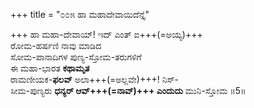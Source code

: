 +++
title = "೦೦೫ ಹಾ ಮಹಾದೇವಾಯಿದೆನ್ತೈ"

+++
ಹಾ ಮಹಾ-ದೇವಾಯ್! ಇದ್ ಎಂತ್ ಐ+++(=ಅಯ್ಯ)+++   
ರೋಮ-ಹರ್ಷಣಿ ನಾವು ಮಾಡಿದ  
ಸೋಮ-ಪಾನಾದಿಗಳ ಪುಣ್ಯ-ಸ್ತೋಮ-ತರುಗಳಿಗೆ  
ಈ ಮಹಾ-ಭಾರತ **ಕಥಾಮೃತ**  
ರಾಮಣೀಯಕ-**ಫಲವ್** ಅಲಾ+++(=ಅಲ್ಲವೇ)+++! ನಿಸ್-  
ಸೀಮ-ಪುಣ್ಯರು **ಧನ್ಯರ್ ಆವ್+++(=ನಾವ್)+++ ಎಂದುದು** ಮುನಿ-ಸ್ತೋಮ      ॥5॥